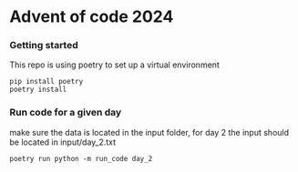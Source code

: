 # Advent of code 2024

### Getting started

This repo is using poetry to set up a virtual environment 

```
pip install poetry
poetry install
```

### Run code for a given day

make sure the data is located in the input folder, for day 2 the input should be located in input/day_2.txt

```
poetry run python -m run_code day_2 
```
